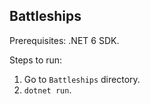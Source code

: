 ## Battleships

Prerequisites: .NET 6 SDK.

Steps to run:
1. Go to `Battleships` directory.
2. `dotnet run`.